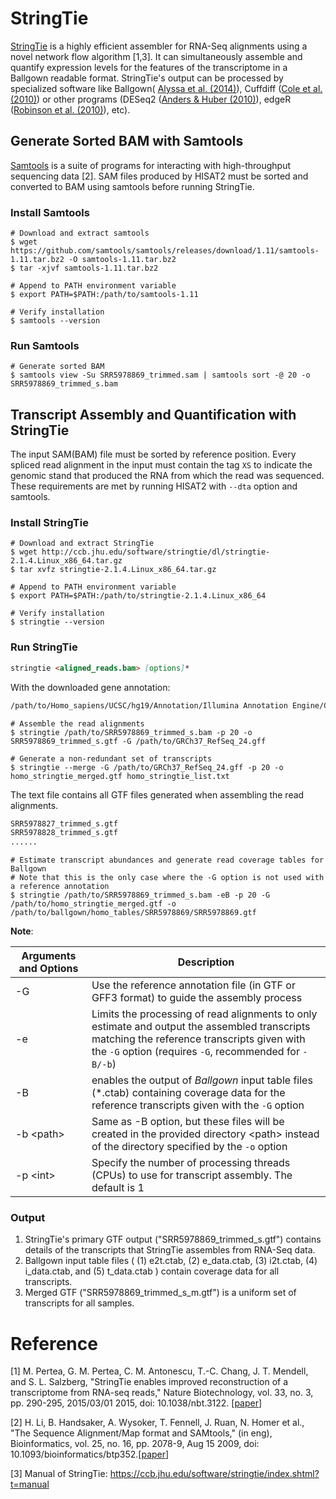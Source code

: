 
# StringTie

[StringTie](https://ccb.jhu.edu/software/stringtie/) is a highly efficient assembler for RNA-Seq alignments using a novel network flow algorithm [1,3]. It can simultaneously assemble and quantify expression levels for the features of the transcriptome in a Ballgown readable format. StringTie's output can be processed by specialized software like Ballgown( [Alyssa et al. (2014)](https://www.biorxiv.org/content/10.1101/003665v1.abstract)), Cuffdiff ([Cole et al. (2010)](https://www.nature.com/articles/nbt.1621)) or other programs (DESeq2 ([Anders & Huber (2010)](http://dx.doi.org/10.1186/gb-2010-11-10-r106)), edgeR ([Robinson et al. (2010)](http://dx.doi.org/10.1093/bioinformatics/btp616)), etc).

## Generate Sorted BAM with Samtools

[Samtools](http://www.htslib.org/) is a suite of programs for interacting with high-throughput sequencing data [2]. SAM files produced by HISAT2 must be sorted and converted to BAM using samtools before running StringTie.

### Install Samtools

```shell
# Download and extract samtools
$ wget https://github.com/samtools/samtools/releases/download/1.11/samtools-1.11.tar.bz2 -O samtools-1.11.tar.bz2
$ tar -xjvf samtools-1.11.tar.bz2

# Append to PATH environment variable
$ export PATH=$PATH:/path/to/samtools-1.11

# Verify installation
$ samtools --version
```

### Run Samtools

```shell
# Generate sorted BAM
$ samtools view -Su SRR5978869_trimmed.sam | samtools sort -@ 20 -o SRR5978869_trimmed_s.bam
```

## Transcript Assembly and Quantification with StringTie

The input SAM(BAM) file must be sorted by reference position. Every spliced read alignment in the input must contain the tag `XS` to indicate the genomic stand that produced the RNA from which the read was sequenced. These requirements are met by running HISAT2 with `--dta` option and samtools.

### Install StringTie

```shell
# Download and extract StringTie
$ wget http://ccb.jhu.edu/software/stringtie/dl/stringtie-2.1.4.Linux_x86_64.tar.gz
$ tar xvfz stringtie-2.1.4.Linux_x86_64.tar.gz

# Append to PATH environment variable
$ export PATH=$PATH:/path/to/stringtie-2.1.4.Linux_x86_64

# Verify installation
$ stringtie --version
```

### Run StringTie

```markdown
stringtie <aligned_reads.bam> [options]*
```

With the downloaded gene annotation:

```markdown
/path/to/Homo_sapiens/UCSC/hg19/Annotation/Illumina Annotation Engine/Cache/24/GRCh37_RefSeq_24.gff
```

```shell
# Assemble the read alignments
$ stringtie /path/to/SRR5978869_trimmed_s.bam -p 20 -o SRR5978869_trimmed_s.gtf -G /path/to/GRCh37_RefSeq_24.gff

# Generate a non-redundant set of transcripts
$ stringtie --merge -G /path/to/GRCh37_RefSeq_24.gff -p 20 -o homo_stringtie_merged.gtf homo_stringtie_list.txt
```

The text file contains all GTF files generated when assembling the read alignments.

```txt
SRR5978827_trimmed_s.gtf
SRR5978828_trimmed_s.gtf
......
```

```shell
# Estimate transcript abundances and generate read coverage tables for Ballgown
# Note that this is the only case where the -G option is not used with a reference annotation
$ stringtie /path/to/SRR5978869_trimmed_s.bam -eB -p 20 -G /path/to/homo_stringtie_merged.gtf -o /path/to/ballgown/homo_tables/SRR5978869/SRR5978869.gtf
```



**Note**:

| Arguments and Options | Description                                                  |
| --------------------- | ------------------------------------------------------------ |
| -G                    | Use the reference annotation file (in GTF or GFF3 format) to guide the assembly process |
| -e                    | Limits the processing of read alignments to only estimate and output the assembled transcripts matching the reference transcripts given with the `-G` option (requires `-G`, recommended for `-B/-b`) |
| -B                    | enables the output of *Ballgown* input table files (*.ctab) containing coverage data for the reference transcripts given with the `-G` option |
| -b \<path\>           | Same as -B option, but these files will be created in the provided directory \<path\> instead of the directory specified by the `-o` option |
| -p \<int\>            | Specify the number of processing threads (CPUs) to use for transcript assembly. The default is 1 |

### Output

1. StringTie's primary GTF output ("SRR5978869_trimmed_s.gtf") contains details of the transcripts that StringTie assembles from RNA-Seq data.
2. Ballgown input table files ( (1) e2t.ctab, (2) e_data.ctab, (3) i2t.ctab, (4) i_data.ctab, and (5) t_data.ctab ) contain coverage data for all transcripts.
3. Merged GTF ("SRR5978869_trimmed_s_m.gtf") is a uniform set of transcripts for all samples.

# Reference

[1] M. Pertea, G. M. Pertea, C. M. Antonescu, T.-C. Chang, J. T. Mendell, and S. L. Salzberg, "StringTie enables improved reconstruction of a transcriptome from RNA-seq reads," Nature Biotechnology, vol. 33, no. 3, pp. 290-295, 2015/03/01 2015, doi: 10.1038/nbt.3122. [[paper](https://www.nature.com/articles/nbt.3122)]

[2] H. Li, B. Handsaker, A. Wysoker, T. Fennell, J. Ruan, N. Homer et al., "The Sequence Alignment/Map format and SAMtools," (in eng), Bioinformatics, vol. 25, no. 16, pp. 2078-9, Aug 15 2009, doi: 10.1093/bioinformatics/btp352.[[paper](https://pubmed.ncbi.nlm.nih.gov/19505943/)]

[3] Manual of StringTie: https://ccb.jhu.edu/software/stringtie/index.shtml?t=manual